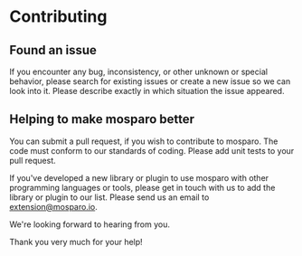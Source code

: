 # Contributing

## Found an issue

If you encounter any bug, inconsistency, or other unknown or special behavior, please search for existing issues or create a new issue so we can look into it. Please describe exactly in which situation the issue appeared.

## Helping to make mosparo better

You can submit a pull request, if you wish to contribute to mosparo. The code must conform to our standards of coding. Please add unit tests to your pull request.

If you've developed a new library or plugin to use mosparo with other programming languages or tools, please get in touch with us to add the library or plugin to our list. Please send us an email to extension@mosparo.io.

We're looking forward to hearing from you.

Thank you very much for your help!